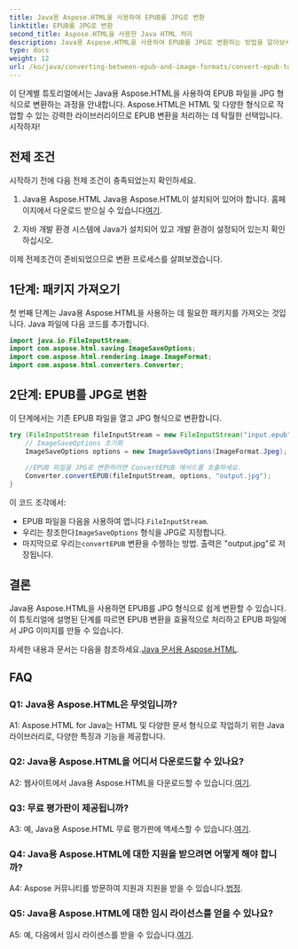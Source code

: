 ```yaml
---
title: Java용 Aspose.HTML을 사용하여 EPUB를 JPG로 변환
linktitle: EPUB를 JPG로 변환
second_title: Aspose.HTML을 사용한 Java HTML 처리
description: Java용 Aspose.HTML을 사용하여 EPUB를 JPG로 변환하는 방법을 알아보세요. 단계별 가이드를 따르고 Aspose.HTML의 기능을 활용하세요.
type: docs
weight: 12
url: /ko/java/converting-between-epub-and-image-formats/convert-epub-to-jpg/
---
```

이 단계별 튜토리얼에서는 Java용 Aspose.HTML을 사용하여 EPUB 파일을 JPG 형식으로 변환하는 과정을 안내합니다. Aspose.HTML은 HTML 및 다양한 형식으로 작업할 수 있는 강력한 라이브러리이므로 EPUB 변환을 처리하는 데 탁월한 선택입니다. 시작하자!

## 전제 조건

시작하기 전에 다음 전제 조건이 충족되었는지 확인하세요.

1. Java용 Aspose.HTML
 Java용 Aspose.HTML이 설치되어 있어야 합니다. 홈페이지에서 다운로드 받으실 수 있습니다[여기](https://releases.aspose.com/html/java/).

2. 자바 개발 환경
시스템에 Java가 설치되어 있고 개발 환경이 설정되어 있는지 확인하십시오.

이제 전제조건이 준비되었으므로 변환 프로세스를 살펴보겠습니다.

## 1단계: 패키지 가져오기

첫 번째 단계는 Java용 Aspose.HTML을 사용하는 데 필요한 패키지를 가져오는 것입니다. Java 파일에 다음 코드를 추가합니다.

```java
import java.io.FileInputStream;
import com.aspose.html.saving.ImageSaveOptions;
import com.aspose.html.rendering.image.ImageFormat;
import com.aspose.html.converters.Converter;
```

## 2단계: EPUB를 JPG로 변환

이 단계에서는 기존 EPUB 파일을 열고 JPG 형식으로 변환합니다.

```java
try (FileInputStream fileInputStream = new FileInputStream("input.epub")) {
    // ImageSaveOptions 초기화
    ImageSaveOptions options = new ImageSaveOptions(ImageFormat.Jpeg);
    
    //EPUB 파일을 JPG로 변환하려면 ConvertEPUB 메서드를 호출하세요.
    Converter.convertEPUB(fileInputStream, options, "output.jpg");
}
```

이 코드 조각에서:

-  EPUB 파일을 다음을 사용하여 엽니다.`FileInputStream`.
-  우리는 창조한다`ImageSaveOptions` 형식을 JPG로 지정합니다.
-  마지막으로 우리는`convertEPUB` 변환을 수행하는 방법. 출력은 "output.jpg"로 저장됩니다.

## 결론

Java용 Aspose.HTML을 사용하면 EPUB를 JPG 형식으로 쉽게 변환할 수 있습니다. 이 튜토리얼에 설명된 단계를 따르면 EPUB 변환을 효율적으로 처리하고 EPUB 파일에서 JPG 이미지를 만들 수 있습니다.

 자세한 내용과 문서는 다음을 참조하세요.[Java 문서용 Aspose.HTML](https://reference.aspose.com/html/java/).

## FAQ

### Q1: Java용 Aspose.HTML은 무엇입니까?

A1: Aspose.HTML for Java는 HTML 및 다양한 문서 형식으로 작업하기 위한 Java 라이브러리로, 다양한 특징과 기능을 제공합니다.

### Q2: Java용 Aspose.HTML을 어디서 다운로드할 수 있나요?

 A2: 웹사이트에서 Java용 Aspose.HTML을 다운로드할 수 있습니다.[여기](https://releases.aspose.com/html/java/).

### Q3: 무료 평가판이 제공됩니까?

 A3: 예, Java용 Aspose.HTML 무료 평가판에 액세스할 수 있습니다.[여기](https://releases.aspose.com/).

### Q4: Java용 Aspose.HTML에 대한 지원을 받으려면 어떻게 해야 합니까?

 A4: Aspose 커뮤니티를 방문하여 지원과 지원을 받을 수 있습니다.[법정](https://forum.aspose.com/).

### Q5: Java용 Aspose.HTML에 대한 임시 라이선스를 얻을 수 있나요?

A5: 예, 다음에서 임시 라이센스를 받을 수 있습니다.[여기](https://purchase.aspose.com/temporary-license/).
